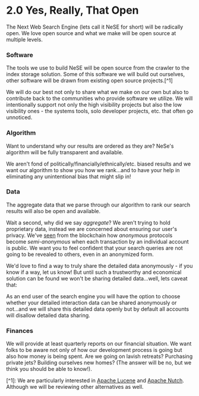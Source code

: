 # 2.0 Yes, Really, That Open

The Next Web Search Engine \(lets call it NeSE for short\) will be radically open. We love open source and what we make will be open source at multiple levels.

### Software

The tools we use to build NeSE will be open source from the crawler to the index storage solution. Some of this software we will build out ourselves, other software will be drawn from existing open source projects.\[^1\]

We will do our best not only to share what we make on our own but also to contribute back to the communities who provide software we utilize. We will intentionally support not only the high visibility projects but also the low visibility ones - the systems tools, solo developer projects, etc. that often go unnoticed.

### Algorithm

Want to understand why our results are ordered as they are? NeSe's algorithm will be fully transparent and available.

We aren't fond of politically/financially/ethnically/etc. biased results and we want our algorithm to show you how we rank...and to have your help in eliminating any unintentional bias that might slip in!

### Data

The aggregate data that we parse through our algorithm to rank our search results will also be open and available.

Wait a second, why did we say _aggregate_? We aren't trying to hold proprietary data, instead we are concerned about ensuring our user's privacy. We've [seen](https://www.quora.com/How-can-I-trace-a-Bitcoin-wallet-owner-using-their-wallet-address) from the blockchain how _anonymous_ protocols become _semi-anonymous_ when each transaction by an individual account is public. We want you to feel confident that your search queries are not going to be revealed to others, even in an anonymized form.

We'd love to find a way to truly share the detailed data anonymously - if you know if a way, let us know! But until such a trustworthy and economical solution can be found we won't be sharing detailed data...well, lets caveat that:

As an end user of the search engine you will have the option to choose whether your detailed interaction data can be shared anonymously or not...and we will share this detailed data openly but by default all accounts will disallow detailed data sharing.

### Finances

We will provide at least quarterly reports on our financial situation. We want folks to be aware not only of how our development process is going but also how money is being spent. Are we going on lavish retreats? Purchasing private jets? Building ourselves new homes? \(The answer will be no, but we think you should be able to know!\).

\[^1\]: We are particularly interested in [Apache Lucene](http://lucene.apache.org/) and [Apache Nutch](http://nutch.apache.org/). Although we will be reviewing other alternatives as well.

